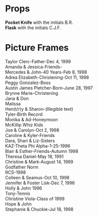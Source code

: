 # Props
**Pocket Knife** with the initials B.R.  
**Flask** with the initials C.J.F.

# Picture Frames 
Taylor Clerc-Father-Dec 4, 1999  
Amanda & Jessica-Friends-  
Mercedes & John-40 Years-Feb 8, 1998  
Adrea Elizabeth-Christening-Oct 11, 1998  
Peggy Gonzalez-Boss  
Austin James Pletcher-Born-June 28, 1997  
Brynne Marie-Christening  
Jana & Don  
Malissa  
Hen(t/r)y & Sharon-(Illegible text)  
Tyler-Birth Record  
Monika & Ad-Honeymoon  
McKillip Whiz Kids  
Joe & Carolyn-Oct 2, 1998  
Caroline & Kyler-Friends  
Dara, Shari & Liz-Sisters  
KAZ-Theta Phi Alpha-1-25-1996  
Blair & Esther-Friends-Autumn 1998  
Theresa Daniel-May 18, 1991  
Christine & Mark-August 14, 1999  
Godfather Norm  
RCS-1998  
Colleen & Seamus-Oct 10, 1998  
Jennifer & Foster Lisk-Dec 7, 1996  
Holly & John 1996  
Tony-Tennis  
Christine Viola-Class of 1999  
Hope & John  
Stephanie & Chuckie-Jul 18, 1998  
